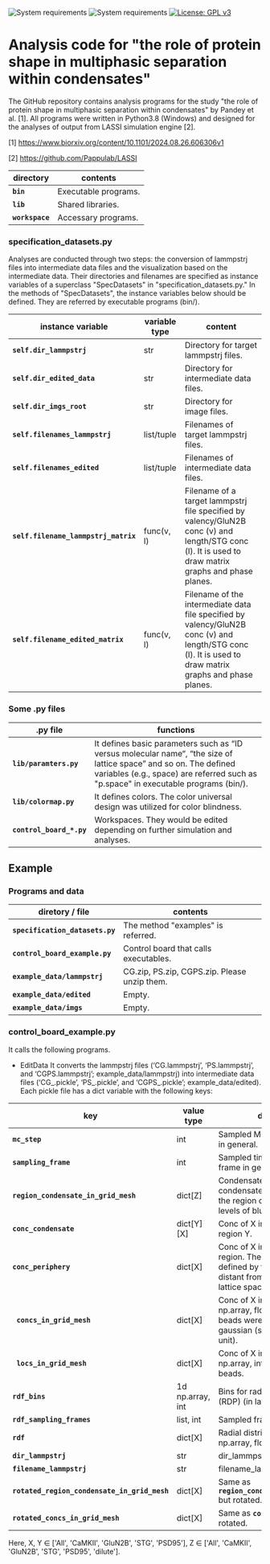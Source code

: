 ![System requirements](https://img.shields.io/badge/python-3.8-red.svg)
![System requirements](https://img.shields.io/badge/platform-win%2064,%20linux%2064-green.svg)
[![License: GPL v3](https://img.shields.io/badge/license-GPLv3-blue.svg)](https://www.gnu.org/licenses/gpl-3.0)

# Analysis code for "the role of protein shape in multiphasic separation within condensates"
The GitHub repository contains analysis programs for the study "the role of protein shape in multiphasic separation within condensates" by Pandey et al. [1].
All programs were written in Python3.8 (Windows) and designed for the analyses of output from LASSI simulation engine [2].

[1] https://www.biorxiv.org/content/10.1101/2024.08.26.606306v1

[2] https://github.com/Pappulab/LASSI


| directory | contents |
| -------- | -------- |
| **`bin`** |Executable programs. |
| **`lib`**| Shared libraries. |
| **`workspace`**| Accessary programs. |


### specification_datasets.py

Analyses are conducted through two steps: the conversion of lammpstrj files into intermediate data files and the visualization based on the intermediate data. Their directories and filenames are specified as instance variables of a superclass "SpecDatasets" in "specification_datasets.py." In the methods of "SpecDatasets", the instance variables below should be defined. They are referred by executable programs (bin/).

| instance variable | variable type | content |
| -------- | -------- | -------- |
| **`self.dir_lammpstrj`** | str | Directory for target lammpstrj files. |
| **`self.dir_edited_data`**| str |Directory for intermediate data files. |
| **`self.dir_imgs_root`**| str | Directory for image files. |
| **`self.filenames_lammpstrj`**| list/tuple | Filenames of target lammpstrj files. |
| **`self.filenames_edited`**| list/tuple | Filenames of intermediate data files. |
| **` self.filename_lammpstrj_matrix `**| func(v, l)  | Filename of a target lammpstrj file specified by valency/GluN2B conc (v) and length/STG conc (l). It is used to draw matrix graphs and phase planes. |
| **`self.filename_edited_matrix`**| func(v, l) | Filename of the intermediate data file specified by valency/GluN2B conc (v) and length/STG conc (l). It is used to draw matrix graphs and phase planes. |



### Some .py files

| .py file | functions |
| -------- | -------- |
| **`lib/paramters.py`** | It defines basic parameters such as “ID versus molecular name“, “the size of lattice space” and so on.  The defined variables (e.g., space) are referred such as "p.space" in executable programs (bin/). |
| **`lib/colormap.py`**| It defines colors. The color universal design was utilized for color blindness. |
| **` control_board_*.py `**| Workspaces. They would be edited depending on further simulation and analyses. |


## Example

### Programs and data

| diretory / file | contents |
| -------- | -------- |
| **`specification_datasets.py`** | The method "examples" is referred. |
| **`control_board_example.py`** | Control board that calls executables. |
| **`example_data/lammpstrj`**| CG.zip, PS.zip, CGPS.zip. Please unzip them. |
| **`example_data/edited`**| Empty. |
| **`example_data/imgs`**| Empty. |

### control_board_example.py

It calls the following programs.

- EditData
It converts the lammpstrj files (‘CG.lammpstrj’, ‘PS.lammpstrj’, and ‘CGPS.lammpstrj’; example_data/lammpstrj) into intermediate data files (‘CG_.pickle’, ‘PS_.pickle’, and ‘CGPS_.pickle’; example_data/edited). Each pickle file has a dict variable with the following keys:

| key | value type | description |
| -------- | -------- | -------- |
| **`mc_step`** | int | Sampled MC step. Final MC step in general. |
| **`sampling_frame`** | int | Sampled time frame. Final time frame in general. |
| **`region_condensate_in_grid_mesh`** | dict[Z] | Condensate region of X. Each condensate region is defined by the region over the half maximal levels of blurred Y. |
| **`conc_condensate`** | dict[Y][X] | Conc of X in the condensate region Y. |
| **`conc_periphery`** | dict[X] | Conc of X in the periphery region. The periphery region is defined by the region over d/2 distant from the center in the lattice space [d, d, d]. |
| **` concs_in_grid_mesh`** | dict[X] | Conc of X in the 3d space (3d np.array, float). Grid locations of beads were blurred by the gaussian (sd: p.sigma in lattice unit). |
| **` locs_in_grid_mesh`** | dict[X] | Conc of X in the 3d space (3d np.array, int). Grid locations of beads. |
| **`rdf_bins`**| 1d np.array, int | Bins for radial distribution profile (RDP) (in lattice unit).  |
| **`rdf_sampling_frames`**| list, int | Sampled frames for RDP |
| **`rdf `**| dict[X] | Radial distribution profile X (2d np.array, float)  |
| **`dir_lammpstrj `**| str | dir_lammpstrj. |
| **`filename_lammpstrj`**| str | filename_lammpstrj. |
| **`rotated_region_condensate_in_grid_mesh`** | dict[X] | Same as **` region_condensate_in_grid_mesh `** but rotated. |
| **`rotated_concs_in_grid_mesh`** | dict[X] | Same as **`concs_in_grid_mesh`** but rotated. |

Here, X, Y ∈ ['All', 'CaMKII', 'GluN2B', 'STG', 'PSD95'], Z ∈ ['All', 'CaMKII', 'GluN2B', 'STG', 'PSD95', 'dilute'].


